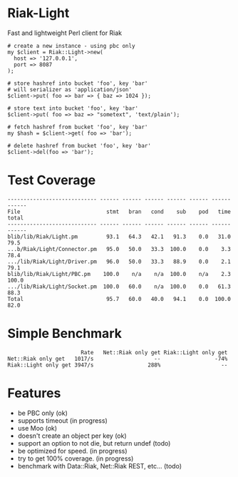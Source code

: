 Riak-Light
==========

Fast and lightweight Perl client for Riak

    # create a new instance - using pbc only
    my $client = Riak::Light->new(
      host => '127.0.0.1',
      port => 8087
    );

    # store hashref into bucket 'foo', key 'bar'
    # will serializer as 'application/json'
    $client->put( foo => bar => { baz => 1024 });
    
    # store text into bucket 'foo', key 'bar'
    $client->put( foo => baz => "sometext", 'text/plain');

    # fetch hashref from bucket 'foo', key 'bar'
    my $hash = $client->get( foo => 'bar');

    # delete hashref from bucket 'foo', key 'bar'
    $client->del(foo => 'bar');

Test Coverage
=============

    ---------------------------- ------ ------ ------ ------ ------ ------ ------
    File                           stmt   bran   cond    sub    pod   time  total
    ---------------------------- ------ ------ ------ ------ ------ ------ ------
    blib/lib/Riak/Light.pm         93.1   64.3   42.1   91.3    0.0   31.0   79.5
    ...b/Riak/Light/Connector.pm   95.0   50.0   33.3  100.0    0.0    3.3   78.4
    .../lib/Riak/Light/Driver.pm   96.0   50.0   33.3   88.9    0.0    2.1   79.1
    blib/lib/Riak/Light/PBC.pm    100.0    n/a    n/a  100.0    n/a    2.3  100.0
    .../lib/Riak/Light/Socket.pm  100.0   60.0    n/a  100.0    0.0   61.3   88.3
    Total                          95.7   60.0   40.0   94.1    0.0  100.0   82.0
    
Simple Benchmark
================

                           Rate   Net::Riak only get Riak::Light only get
    Net::Riak only get   1017/s                   --                 -74%
    Riak::Light only get 3947/s                 288%                   --
  
Features
========

* be PBC only (ok)
* supports timeout (in progress)
* use Moo (ok)
* doesn't create an object per key (ok)
* support an option to not die, but return undef (todo)
* be optimized for speed. (in progress)
* try to get 100% coverage. (in progress)
* benchmark with Data::Riak, Net::Riak REST, etc... (todo)
 